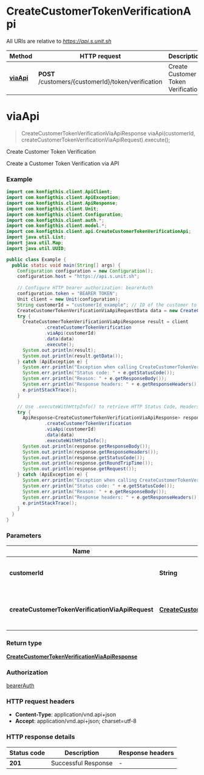 # CreateCustomerTokenVerificationApi

All URIs are relative to *https://api.s.unit.sh*

| Method | HTTP request | Description |
|------------- | ------------- | -------------|
| [**viaApi**](CreateCustomerTokenVerificationApi.md#viaApi) | **POST** /customers/{customerId}/token/verification | Create Customer Token Verification |


<a name="viaApi"></a>
# **viaApi**
> CreateCustomerTokenVerificationViaApiResponse viaApi(customerId, createCustomerTokenVerificationViaApiRequest).execute();

Create Customer Token Verification

Create a Customer Token Verification via API 

### Example
```java
import com.konfigthis.client.ApiClient;
import com.konfigthis.client.ApiException;
import com.konfigthis.client.ApiResponse;
import com.konfigthis.client.Unit;
import com.konfigthis.client.Configuration;
import com.konfigthis.client.auth.*;
import com.konfigthis.client.model.*;
import com.konfigthis.client.api.CreateCustomerTokenVerificationApi;
import java.util.List;
import java.util.Map;
import java.util.UUID;

public class Example {
  public static void main(String[] args) {
    Configuration configuration = new Configuration();
    configuration.host = "https://api.s.unit.sh";
    
    // Configure HTTP bearer authorization: bearerAuth
    configuration.token = "BEARER TOKEN";
    Unit client = new Unit(configuration);
    String customerId = "customerId_example"; // ID of the customer to create token for
    CreateCustomerTokenVerificationViaApiRequestData data = new CreateCustomerTokenVerificationViaApiRequestData();
    try {
      CreateCustomerTokenVerificationViaApiResponse result = client
              .createCustomerTokenVerification
              .viaApi(customerId)
              .data(data)
              .execute();
      System.out.println(result);
      System.out.println(result.getData());
    } catch (ApiException e) {
      System.err.println("Exception when calling CreateCustomerTokenVerificationApi#viaApi");
      System.err.println("Status code: " + e.getStatusCode());
      System.err.println("Reason: " + e.getResponseBody());
      System.err.println("Response headers: " + e.getResponseHeaders());
      e.printStackTrace();
    }

    // Use .executeWithHttpInfo() to retrieve HTTP Status Code, Headers and Request
    try {
      ApiResponse<CreateCustomerTokenVerificationViaApiResponse> response = client
              .createCustomerTokenVerification
              .viaApi(customerId)
              .data(data)
              .executeWithHttpInfo();
      System.out.println(response.getResponseBody());
      System.out.println(response.getResponseHeaders());
      System.out.println(response.getStatusCode());
      System.out.println(response.getRoundTripTime());
      System.out.println(response.getRequest());
    } catch (ApiException e) {
      System.err.println("Exception when calling CreateCustomerTokenVerificationApi#viaApi");
      System.err.println("Status code: " + e.getStatusCode());
      System.err.println("Reason: " + e.getResponseBody());
      System.err.println("Response headers: " + e.getResponseHeaders());
      e.printStackTrace();
    }
  }
}

```

### Parameters

| Name | Type | Description  | Notes |
|------------- | ------------- | ------------- | -------------|
| **customerId** | **String**| ID of the customer to create token for | |
| **createCustomerTokenVerificationViaApiRequest** | [**CreateCustomerTokenVerificationViaApiRequest**](CreateCustomerTokenVerificationViaApiRequest.md)| Create Customer Token Verification Request | |

### Return type

[**CreateCustomerTokenVerificationViaApiResponse**](CreateCustomerTokenVerificationViaApiResponse.md)

### Authorization

[bearerAuth](../README.md#bearerAuth)

### HTTP request headers

 - **Content-Type**: application/vnd.api+json
 - **Accept**: application/vnd.api+json; charset=utf-8

### HTTP response details
| Status code | Description | Response headers |
|-------------|-------------|------------------|
| **201** | Successful Response |  -  |

